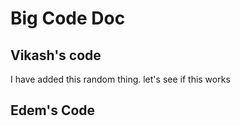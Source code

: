 # Big Code Doc

## Vikash's code

I have added this random thing. let's see if this works

## Edem's Code